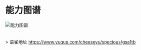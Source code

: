 # 能力图谱
![能力图谱](https://cdn.nlark.com/yuque/0/2021/png/394019/1630038894489-ef358bb3-2831-456c-a3b2-cbe4039f36b7.png)  
<br /><br />> 语雀地址 https://www.yuque.com/cheeseyu/specious/gsa1tb